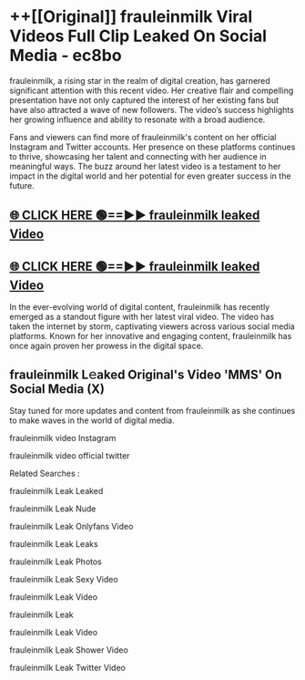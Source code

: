 # ++[[Original]] frauleinmilk Viral Videos Full Clip Leaked On Social Media - ec8bo<br>

frauleinmilk, a rising star in the realm of digital creation, has garnered significant attention with this recent video. Her creative flair and compelling presentation have not only captured the interest of her existing fans but have also attracted a wave of new followers. The video’s success highlights her growing influence and ability to resonate with a broad audience.

Fans and viewers can find more of frauleinmilk's content on her official Instagram and Twitter accounts. Her presence on these platforms continues to thrive, showcasing her talent and connecting with her audience in meaningful ways. The buzz around her latest video is a testament to her impact in the digital world and her potential for even greater success in the future.


## [🌐 CLICK HERE 🟢==►► frauleinmilk leaked Video ](https://onlyclips.site?title=frauleinmilk&ref=git)

## [🌐 CLICK HERE 🟢==►► frauleinmilk leaked Video ](https://onlyclips.site?title=frauleinmilk&ref=git)


In the ever-evolving world of digital content, frauleinmilk has recently emerged as a standout figure with her latest viral video. The video has taken the internet by storm, captivating viewers across various social media platforms. Known for her innovative and engaging content, frauleinmilk has once again proven her prowess in the digital space.



## frauleinmilk L𝚎aked Original's Video 'MMS' On Social Media (X)


Stay tuned for more updates and content from frauleinmilk as she continues to make waves in the world of digital media.

frauleinmilk video Instagram

frauleinmilk video official twitter


Related Searches :

frauleinmilk Leak Leaked

frauleinmilk Leak Nude

frauleinmilk Leak Onlyfans Video

frauleinmilk Leak Leaks

frauleinmilk Leak Photos

frauleinmilk Leak Sexy Video

frauleinmilk Leak Video

frauleinmilk Leak

frauleinmilk Leak Video

frauleinmilk Leak Shower Video

frauleinmilk Leak Twitter Video

